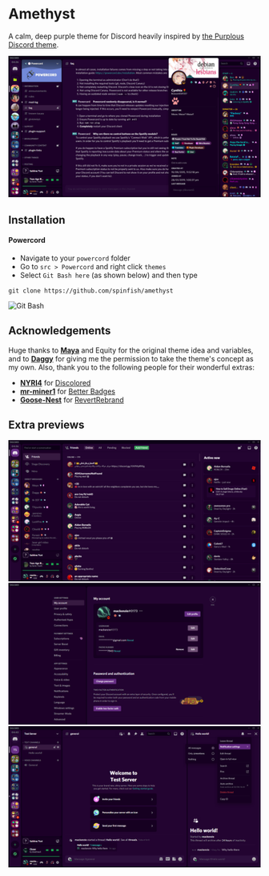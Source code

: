 # Amethyst
A calm, deep purple theme for Discord heavily inspired by [the Purplous Discord theme](https://github.com/XuaTheGrate/Purplous 'Thanks, Maya and Equity!').

![Main Preview](https://github.com/spinfish/images/blob/master/amethyst/preview_1.png)

## Installation
#### Powercord
- Navigate to your `powercord` folder
- Go to `src > Powercord` and right click `themes`
- Select `Git Bash here` (as shown below) and then type

```shell
git clone https://github.com/spinfish/amethyst
```

![Git Bash](https://media.discordapp.net/attachments/678012423067926539/835658793253470308/git_bash_here.png)

## Acknowledgements
Huge thanks to **[Maya](https://github.com/XuaTheGrate)** and Equity for the original theme idea and variables, and to **[Daggy](https://github.com/Daggy1234)** for giving me the permission to take the theme's concept as my own. Also, thank you to the following people for their wonderful extras:

- **[NYRI4](https://github.com/NYRI4)** for [Discolored](https://github.com/NYRI4/Discolored)
- **[mr-miner1](https://github.com/mr-miner1)** for [Better Badges](https://github.com/mr-miner1/Better-Badges)
- **[Goose-Nest](https://github.com/Goose-Nest/)** for [RevertRebrand](https://github.com/Goose-Nest/GT-RevertRebrand)

## Extra previews

![Preview Two](https://github.com/spinfish/images/blob/master/amethyst/preview_2.png)
![Preview Three](https://github.com/spinfish/images/blob/master/amethyst/preview_3.png)
![Preview Four](https://github.com/spinfish/images/blob/master/amethyst/preview_4.png)